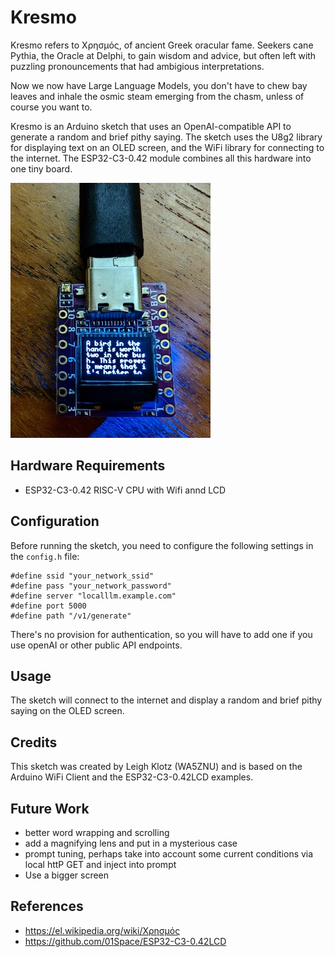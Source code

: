# Kresmo

Kresmo refers to Χρησμός, of ancient Greek oracular fame. Seekers cane Pythia, the Oracle at Delphi, to gain wisdom and advice, but often left with puzzling pronouncements that had ambigious interpretations.

Now we now have Large Language Models, you don't have to chew bay leaves and inhale the osmic steam emerging from the chasm, unless of course you want to.

Kresmo is an Arduino sketch that uses an OpenAI-compatible API to
generate a random and brief pithy saying. The sketch uses the U8g2
library for displaying text on an OLED screen, and the WiFi library
for connecting to the internet. The ESP32-C3-0.42 module combines all
this hardware into one tiny board.

![prophecy.jpg](prophecy.jpg)

## Hardware Requirements
- ESP32-C3-0.42 RISC-V CPU with Wifi annd LCD

## Configuration

Before running the sketch, you need to configure the following settings in the `config.h` file:

```
#define ssid "your_network_ssid"
#define pass "your_network_password"
#define server "localllm.example.com"
#define port 5000
#define path "/v1/generate"
```

There's no provision for authentication, so you will have to add one if you use openAI or other public API endpoints.

## Usage
The sketch will connect to the internet and display a random and brief pithy saying on the OLED screen.

## Credits
This sketch was created by Leigh Klotz (WA5ZNU) and is based on the Arduino WiFi Client and the ESP32-C3-0.42LCD examples.

## Future Work
- better word wrapping and scrolling
- add a magnifying lens and put in a mysterious case
- prompt tuning, perhaps take into account some current conditions via local httP GET and inject into prompt
- Use a bigger screen

## References
- https://el.wikipedia.org/wiki/Χρησμός
- https://github.com/01Space/ESP32-C3-0.42LCD
